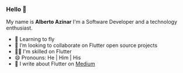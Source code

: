### Hello 👋

<!--
**AlbertoYabeda/AlbertoYabeda** is a ✨ _special_ ✨ repository because its `README.md` (this file) appears on your GitHub profile.

Here are some ideas to get you started:

- 🔭 I’m currently working on ...
- 🌱 I’m currently learning ...
- 👯 I’m looking to collaborate on ...
- 🤔 I’m looking for help with ...
- 💬 Ask me about ...
- 📫 How to reach me: ...
- 😄 Pronouns: ...
- ⚡ Fun fact: ...
-->
My name is <b>Alberto Azinar</b>
I'm a Software Developer and a technology enthusiast.

- 🎈 Learning to fly
- 👯 I’m looking to collaborate on Flutter open source projects
- 🤹‍♂️ I'm skilled on Flutter
- 😄 Pronouns: He | Him | His
- 📃 I write about Flutter on <a href="https://medium.com/@albertoazinar">Medium</a> 
